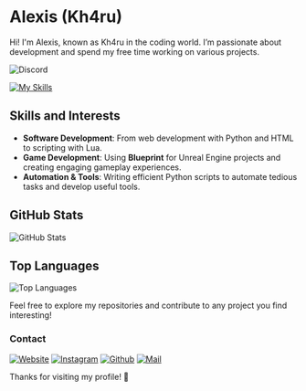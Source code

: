 # Alexis (Kh4ru)

Hi! I'm Alexis, known as Kh4ru in the coding world. I’m passionate about development and spend my free time working on various projects.

 ![Discord](https://img.shields.io/discord/858134712781373441)


[![My Skills](https://skillicons.dev/icons?i=js,html,css,py,robloxstudio,godot,unreal)](https://skillicons.dev)

## Skills and Interests

- **Software Development**: From web development with Python and HTML to scripting with Lua.
- **Game Development**: Using **Blueprint** for Unreal Engine projects and creating engaging gameplay experiences.
- **Automation & Tools**: Writing efficient Python scripts to automate tedious tasks and develop useful tools.

## GitHub Stats

![GitHub Stats](https://github-readme-stats.vercel.app/api?username=Kh4ru&show_icons=true&hide_title=true&hide=prs&count_private=true&theme=radical)

## Top Languages

![Top Languages](https://github-readme-stats.vercel.app/api/top-langs/?username=Kh4ru&layout=compact&theme=radical)

Feel free to explore my repositories and contribute to any project you find interesting!

### Contact
[![Website](https://skillicons.dev/icons?i=htmx)](https://senepart.netlify.app) [![Instagram](https://skillicons.dev/icons?i=instagram)](https://instagram.com/kh4ru_) [![Github](https://skillicons.dev/icons?i=github)](https://github.com/Kh4ru) [![Mail](https://skillicons.dev/icons?i=gmail)](mailto:asenepart02@gmail.com)

Thanks for visiting my profile! 🚀
